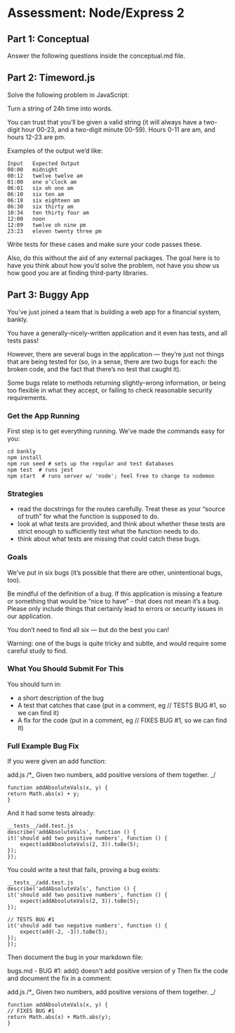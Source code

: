 # Assessment: Node/Express 2

## Part 1: Conceptual

Answer the following questions inside the conceptual.md file.

## Part 2: Timeword.js

Solve the following problem in JavaScript:

Turn a string of 24h time into words.

You can trust that you’ll be given a valid string (it will always have a two-digit hour 00-23, and a two-digit minute 00-59). Hours 0-11 are am, and hours 12-23 are pm.

Examples of the output we’d like:

    Input	Expected Output
    00:00	midnight
    00:12	twelve twelve am
    01:00	one o’clock am
    06:01	six oh one am
    06:10	six ten am
    06:18	six eighteen am
    06:30	six thirty am
    10:34	ten thirty four am
    12:00	noon
    12:09	twelve oh nine pm
    23:23	eleven twenty three pm

Write tests for these cases and make sure your code passes these.

Also, do this without the aid of any external packages. The goal here is to have you think about how you’d solve the problem, not have you show us how good you are at finding third-party libraries.

## Part 3: Buggy App

You’ve just joined a team that is building a web app for a financial system, bankly.

You have a generally-nicely-written application and it even has tests, and all tests pass!

However, there are several bugs in the application — they’re just not things that are being tested for (so, in a sense, there are two bugs for each: the broken code, and the fact that there’s no test that caught it).

Some bugs relate to methods returning slightly-wrong information, or being too flexible in what they accept, or failing to check reasonable security requirements.

### Get the App Running

First step is to get everything running. We’ve made the commands easy for you:

    cd bankly
    npm install
    npm run seed # sets up the regular and test databases
    npm test  # runs jest
    npm start  # runs server w/ 'node'; feel free to change to nodemon

### Strategies

- read the docstrings for the routes carefully. Treat these as your “source of truth” for what the function is supposed to do.
- look at what tests are provided, and think about whether these tests are strict enough to sufficiently test what the function needs to do.
- think about what tests are missing that could catch these bugs.

### Goals

We’ve put in six bugs (it’s possible that there are other, unintentional bugs, too).

Be mindful of the definition of a bug. If this application is missing a feature or something that would be “nice to have” - that does not mean it’s a bug. Please only include things that certainly lead to errors or security issues in our application.

You don’t need to find all six — but do the best you can!

Warning: one of the bugs is quite tricky and subtle, and would require some careful study to find.

### What You Should Submit For This

You should turn in:

- a short description of the bug
- A test that catches that case (put in a comment, eg // TESTS BUG #1, so we can find it)
- A fix for the code (put in a comment, eg // FIXES BUG #1, so we can find it)

### Full Example Bug Fix

If you were given an add function:

add.js
/\*_ Given two numbers, add positive versions of them together. _/

    function addAbsoluteVals(x, y) {
    return Math.abs(x) + y;
    }

And it had some tests already:

    __tests__/add.test.js
    describe('addAbsoluteVals', function () {
    it('should add two positive numbers', function () {
        expect(addAbsoluteVals(2, 3)).toBe(5);
    });
    });

You could write a test that fails, proving a bug exists:

    __tests__/add.test.js
    describe('addAbsoluteVals', function () {
    it('should add two positive numbers', function () {
        expect(addAbsoluteVals(2, 3)).toBe(5);
    });

    // TESTS BUG #1
    it('should add two negative numbers', function () {
        expect(add(-2, -3)).toBe(5);
    });
    });

Then document the bug in your markdown file:

bugs.md - BUG #1: add() doesn't add positive version of y
Then fix the code and document the fix in a comment:

add.js
/\*_ Given two numbers, add positive versions of them together. _/

    function addAbsoluteVals(x, y) {
    // FIXES BUG #1
    return Math.abs(x) + Math.abs(y);
    }
